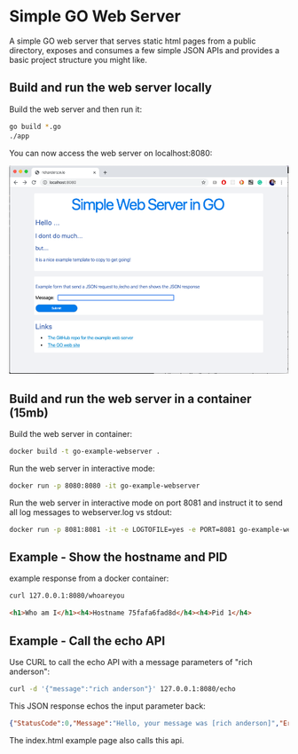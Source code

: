 # Simple GO Web Server 

A simple GO web server that serves static html pages from a public directory, exposes and consumes a few simple JSON APIs and provides a basic project structure you might like.

## Build and run the web server locally

Build the web server and then run it:

```bash
go build *.go
./app
```

You can now access the web server on localhost:8080:

![alt text](docs/homepage.png "Title")

## Build and run the web server in a container (15mb)

Build the web server in container:

```bash
docker build -t go-example-webserver .
```

Run the web server in interactive mode:

```bash
docker run -p 8080:8080 -it go-example-webserver
```

Run the web server in interactive mode on port 8081 and instruct it to send all log messages to webserver.log vs stdout:

```bash
docker run -p 8081:8081 -it -e LOGTOFILE=yes -e PORT=8081 go-example-webserver
```

## Example - Show the hostname and PID

example response from a docker container:

```bash
curl 127.0.0.1:8080/whoareyou
```

```html
<h1>Who am I</h1><h4>Hostname 75fafa6fad8d</h4><h4>Pid 1</h4>
```

## Example - Call the echo API 

Use CURL to call the echo API with a message parameters of "rich anderson":

```bash
curl -d '{"message":"rich anderson"}' 127.0.0.1:8080/echo
```

This JSON response echos the input parameter back:

```json
{"StatusCode":0,"Message":"Hello, your message was [rich anderson]","ErrorMessage":""}
```
The index.html example page also calls this api.

